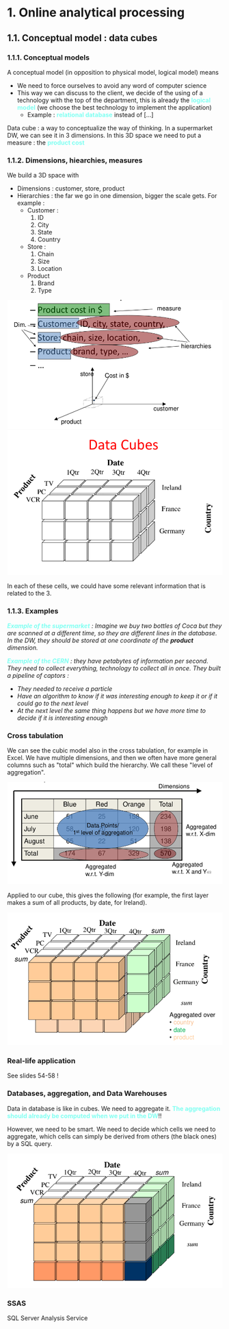 # 1. Online analytical processing
## 1.1. Conceptual model : data cubes

### 1.1.1. Conceptual models
A conceptual model (in opposition to physical model, logical model) means
- We need to force ourselves to avoid any word of computer science
- This way we can discuss to the client, we decide of the using of a technology with the top of the department, this is already the **<span style='color:#81FFF2'>logical model</span>** (we choose the best technology to implement the application)
  - Example : **<span style='color:#81FFF2'>relational database</span>** instead of [...]




Data cube : a way to conceptualize the way of thinking. In a supermarket DW, we can see it in 3 dimensions. In this 3D space we need to put a measure : the **<span style='color:#81FFF2'>product cost</span>**

### 1.1.2. Dimensions, hiearchies, measures

We build a 3D space with 
- Dimensions : customer, store, product
- Hierarchies : the far we go in one dimension, bigger the scale gets. For example :
  - Customer : 
    1. ID 
    2. City
    3. State 
    4. Country
  - Store : 
    1. Chain 
    2. Size 
    3. Location
  - Product 
    1. Brand
    2. Type

![](images/data_cubes_2.png)
![](images/data_cubes_1.png)

In each of these cells, we could have some relevant information that is related to the 3. 

### 1.1.3. Examples
***<span style='color:#81FFF2'>Example of the supermarket</span>** :
Imagine we buy two bottles of Coca but they are scanned at a different time, so they are different lines in the database. In the DW, they should be stored at one coordinate of the **product** dimension.*


***<span style='color:#81FFF2'>Example of the CERN</span>** : they have petabytes of information per second. They need to collect everything, technology to collect all in once. They built a pipeline of captors :*
- *They needed to receive a particle*
- *Have an algorithm to know if it was interesting enough to keep it or if it could go to the next level*
- *At the next level the same thing happens but we have more time to decide if it is interesting enough*


### Cross tabulation
We can see the cubic model also in the cross tabulation, for example in Excel. We have multiple dimensions, and then we often have more general columns such as "total" which build the hierarchy. We call these "level of aggregation".

![](images/cross-tab_2.png)

Applied to our cube, this gives the following (for example, the first layer makes a sum of all products, by date, for Ireland).

![](images/cross-tab_3.png)


### Real-life application
See slides 54-58 !

### Databases, aggregation, and Data Warehouses
Data in database is like in cubes. We need to aggregate it. **<span style='color:#81FFF2'>The aggregation should already be computed when we put in the DW</span>**!!

However, we need to be smart. We need to decide which cells we need to aggregate, which cells can simply be derived from others (the black ones) by a SQL query.

![](images/data_cubes_3.png)
### SSAS
SQL Server Analysis Service

